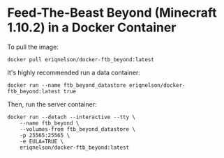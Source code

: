 # Feed-The-Beast Beyond (Minecraft 1.10.2) in a Docker Container
To pull the image:
```
docker pull eriqnelson/docker-ftb_beyond:latest
```

It's highly recommended run a data container:
```
docker run --name ftb_beyond_datastore eriqnelson/docker-ftb_beyond:latest true
```

Then, run the server container:
```
docker run --detach --interactive --tty \
    --name ftb_beyond \
    --volumes-from ftb_beyond_datastore \
    -p 25565:25565 \
    -e EULA=TRUE \
    eriqnelson/docker-ftb_beyond:latest
```
